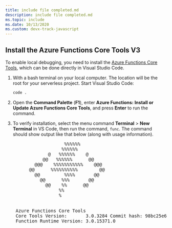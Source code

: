 ```yaml
---
title: include file completed.md
description: include file completed.md
ms.topic: include
ms.date: 10/13/2020
ms.custom: devx-track-javascript
---
```


## Install the Azure Functions Core Tools V3

To enable local debugging, you need to install the [Azure Functions Core Tools](https://github.com/Azure/azure-functions-core-tools), which can be done directly in Visual Studio Code.

1. With a bash terminal on your local computer. The location will be the root for your serverless project. Start Visual Studio Code:

    ```bash
    code .
    ```

1. Open the **Command Palette** (**F1**), enter **Azure Functions: Install or Update Azure Functions Core Tools**, and press **Enter** to run the command.

1. To verify installation, select the menu command **Terminal** > **New Terminal** in VS Code, then run the command, `func`. The command should show output like that below (along with usage information).

    <pre>
                      %%%%%%
                     %%%%%%
                @   %%%%%%    @      
              @@   %%%%%%      @@    
           @@@    %%%%%%%%%%%    @@@ 
         @@      %%%%%%%%%%        @@
           @@         %%%%       @@  
             @@      %%%       @@    
               @@    %%      @@      
                    %%
                    %
    
    
    Azure Functions Core Tools
    Core Tools Version:       3.0.3284 Commit hash: 98bc25e668274edd175a1647fe5a9bc4ffb6887d 
    Function Runtime Version: 3.0.15371.0
    </pre>